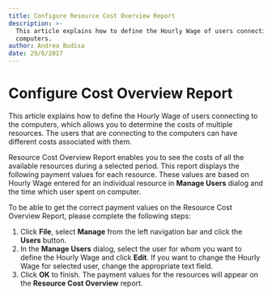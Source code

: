 ```yaml
---
title: Configure Resource Cost Overview Report
description: >-
  This article explains how to define the Hourly Wage of users connecting to the
  computers.
author: Andrea Budisa
date: 29/6/2017
---
```


# Configure Cost Overview Report

This article explains how to define the Hourly Wage of users connecting to the computers, which allows you to determine the costs of multiple resources. The users that are connecting to the computers can have different costs associated with them.

Resource Cost Overview Report enables you to see the costs of all the available resources during a selected period. This report displays the following payment values for each resource. These values are based on Hourly Wage entered for an individual resource in **Manage Users** dialog and the time which user spent on computer.

To be able to get the correct payment values on the Resource Cost Overview Report, please complete the following steps:

1. Click **File**, select **Manage** from the left navigation bar and click the **Users** button.
2. In the **Manage Users** dialog, select the user for whom you want to define the Hourly Wage and click **Edit**. If you want to change the Hourly Wage for selected user, change the appropriate text field.
3. Click **OK** to finish. The payment values for the resources will appear on the **Resource Cost Overview** report.

